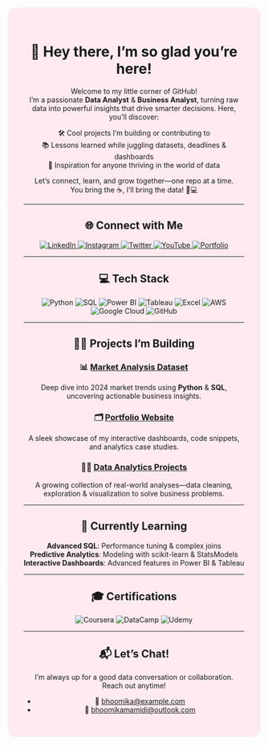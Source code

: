 <div align="center" style="background-color:#ffebef; padding: 2rem; border-radius: 1rem;">

# 🌸 Hey there, I’m so glad you’re here!

Welcome to my little corner of GitHub!  
I’m a passionate **Data Analyst** & **Business Analyst**, turning raw data into powerful insights that drive smarter decisions. Here, you'll discover:

🛠️ Cool projects I’m building or contributing to  
📚 Lessons learned while juggling datasets, deadlines & dashboards  
🌱 Inspiration for anyone thriving in the world of data  

Let’s connect, learn, and grow together—one repo at a time.  
You bring the ☕, I’ll bring the data! 🍪💻


---

## 🌐 Connect with Me  
<div align="center">
  <a href="https://www.linkedin.com/in/bhoomika" target="_blank">  
    <img src="https://img.shields.io/badge/LinkedIn-0077B5?style=for-the-badge&logo=linkedin" alt="LinkedIn">  
  </a>
  <a href="https://www.instagram.com/bhoomika_creates" target="_blank">  
    <img src="https://img.shields.io/badge/Instagram-E4405F?style=for-the-badge&logo=instagram" alt="Instagram">  
  </a>
  <a href="https://twitter.com/bhoomika" target="_blank">  
    <img src="https://img.shields.io/badge/Twitter-1DA1F2?style=for-the-badge&logo=twitter" alt="Twitter">  
  </a>
  <a href="https://www.youtube.com/channel/UCXXXXX" target="_blank">  
    <img src="https://img.shields.io/badge/YouTube-FF0000?style=for-the-badge&logo=youtube" alt="YouTube">  
  </a>
  <a href="https://bhoomikamamidi.vercel.app" target="_blank">  
    <img src="https://img.shields.io/badge/Portfolio-FE7F9C?style=for-the-badge&logo=aboutdotme" alt="Portfolio">  
  </a>
</div>

---

## 💻 Tech Stack  
<div align="center">  
  <img src="https://img.shields.io/badge/Python-3776AB?style=for-the-badge&logo=python" alt="Python">  
  <img src="https://img.shields.io/badge/SQL-4479A1?style=for-the-badge&logo=postgresql" alt="SQL">  
  <img src="https://img.shields.io/badge/Power BI-F2C811?style=for-the-badge&logo=power-bi" alt="Power BI">  
  <img src="https://img.shields.io/badge/Tableau-E97627?style=for-the-badge&logo=tableau" alt="Tableau">  
  <img src="https://img.shields.io/badge/Excel-217346?style=for-the-badge&logo=microsoft-excel" alt="Excel">  
  <img src="https://img.shields.io/badge/AWS-232F3E?style=for-the-badge&logo=amazon-aws" alt="AWS">  
  <img src="https://img.shields.io/badge/Google Cloud-4285F4?style=for-the-badge&logo=google-cloud" alt="Google Cloud">  
  <img src="https://img.shields.io/badge/GitHub-181717?style=for-the-badge&logo=github" alt="GitHub">  
</div>

---

## 🧑‍💻 Projects I’m Building

### 📊 [Market Analysis Dataset](https://github.com/bhoomika/market-analysis-dataset)  
Deep dive into 2024 market trends using **Python** & **SQL**, uncovering actionable business insights.

### 🗂️ [Portfolio Website](https://bhoomikamamidi.vercel.app)  
A sleek showcase of my interactive dashboards, code snippets, and analytics case studies.

### 🧑‍🔬 [Data Analytics Projects](https://github.com/bhoomika/data-analysis-projects)  
A growing collection of real-world analyses—data cleaning, exploration & visualization to solve business problems.

---

## 🌱 Currently Learning  
**Advanced SQL**: Performance tuning & complex joins  
**Predictive Analytics**: Modeling with scikit-learn & StatsModels  
**Interactive Dashboards**: Advanced features in Power BI & Tableau  

---

## 🎓 Certifications  
<div align="center">  
  <img src="https://img.shields.io/badge/Coursera-0056D2?style=for-the-badge&logo=coursera" alt="Coursera">  
  <img src="https://img.shields.io/badge/DataCamp-0dcaf0?style=for-the-badge&logo=datacamp" alt="DataCamp">  
  <img src="https://img.shields.io/badge/Udemy-A435F0?style=for-the-badge&logo=udemy" alt="Udemy">  
</div>

---

## 📬 Let’s Chat!  
I’m always up for a good data conversation or collaboration. Reach out anytime!  
- 📧 [bhoomika@example.com](mailto:bhoomika@example.com)  
- 📲 [bhoomikamamidi@outlook.com](mailto:bhoomikamamidi@outlook.com)  

</div>
